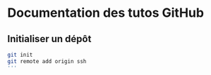 # Documentation des tutos GitHub

## Initialiser un dépôt

```bash
git init
git remote add origin ssh
'''
